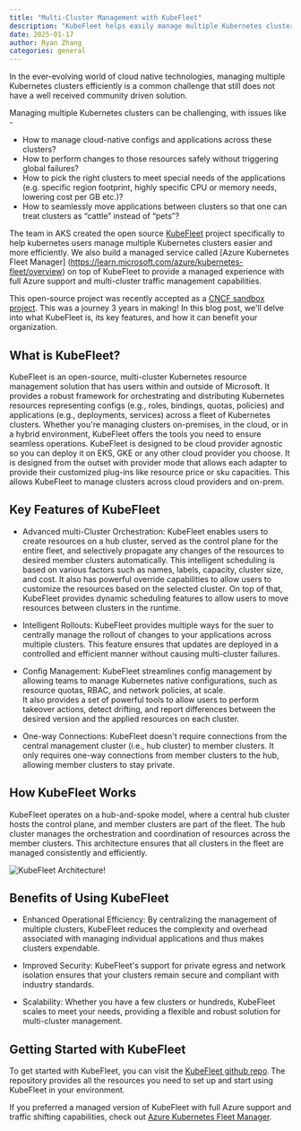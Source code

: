 ```yaml
---
title: "Multi-Cluster Management with KubeFleet"
description: "KubeFleet helps easily manage multiple Kubernetes clusters. This Microsoft-led, open source project was recently accepted as a CNCF sandbox project."
date: 2025-01-17
author: Ryan Zhang
categories: general
---
```



In the ever-evolving world of cloud native technologies, managing multiple Kubernetes clusters efficiently is a common challenge that still does not have a well received community driven solution.

Managing multiple Kubernetes clusters can be challenging, with issues like -  

* How to manage cloud-native configs and applications across these clusters? 
* How to perform changes to those resources safely without triggering global failures? 
* How to pick the right clusters to meet special needs of the applications (e.g. specific region footprint, highly specific CPU or memory needs, lowering cost per GB etc.)? 
* How to seamlessly move applications between clusters so that one can treat clusters as “cattle” instead of “pets”? 

The team in AKS created the open source [KubeFleet](https://github.com/Azure/fleet) project specifically to help kubernetes users manage multiple Kubernetes clusters easier and more efficiently. We also build a managed service called 
[Azure Kubernetes Fleet Manager] (https://learn.microsoft.com/azure/kubernetes-fleet/overview) on top of KubeFleet to provide a managed experience with full Azure support and multi-cluster traffic management capabilities.

This open-source project was recently accepted as a [CNCF sandbox project](https://aka.ms/aks/kubefleet/cncfsandboxissue). This was a journey 3 years in making! In this blog post, we'll delve into what KubeFleet is, its key features, and how it can benefit your organization.  

## What is KubeFleet? 

KubeFleet is an open-source, multi-cluster Kubernetes resource management solution that has users within and outside of Microsoft. It provides a robust framework for orchestrating and distributing Kubernetes resources representing configs (e.g., roles, bindings, quotas, policies)
and applications (e.g., deployments, services) across a fleet of Kubernetes clusters. Whether you're managing clusters on-premises, in the cloud, or in a hybrid environment, KubeFleet offers the tools you need to ensure seamless operations. 
KubeFleet is designed to be cloud provider agnostic so you can deploy it on EKS, GKE or any other cloud provider you choose. It is designed from the outset with provider mode that allows each adapter to provide their customized plug-ins like resource price or sku capacities.
This allows KubeFleet to manage clusters across cloud providers and on-prem.

## Key Features of KubeFleet 

 * Advanced multi-Cluster Orchestration: KubeFleet enables users to create resources on a hub cluster, served as the control plane for the entire fleet, and selectively propagate any changes of the resources to desired member clusters automatically. 
    This intelligent scheduling is based on various factors such as names, labels, capacity, cluster size, and cost. It also has powerful override capabilities to allow users to customize the resources based on the selected cluster. 
    On top of that, KubeFleet provides dynamic scheduling features to allow users to move resources between clusters in the runtime.

 * Intelligent Rollouts: KubeFleet provides multiple ways for the suer to centrally manage the rollout of changes to your applications across multiple clusters. This feature ensures that updates are deployed in a controlled and efficient manner without causing multi-cluster failures. 

 * Config Management: KubeFleet streamlines config management by allowing teams to manage Kubernetes native configurations, such as resource quotas, RBAC, and network policies, at scale.  
   It also provides a set of powerful tools to allow users to perform takeover actions, detect drifting, and report differences between the desired version and the applied resources on each cluster. 

 * One-way Connections: KubeFleet doesn't require connections from the central management cluster (i.e., hub cluster) to member clusters. It only requires one-way connections from member clusters to the hub, allowing member clusters to stay private. 



## How KubeFleet Works 

KubeFleet operates on a hub-and-spoke model, where a central hub cluster hosts the control plane, and member clusters are part of the fleet. The hub cluster manages the orchestration and coordination of resources across the member clusters. This architecture ensures that all clusters in the fleet are managed consistently and efficiently. 

![KubeFleet Architecture!](https://aka.ms/aks/kubefleet/architectureimage)


## Benefits of Using KubeFleet 

 * Enhanced Operational Efficiency: By centralizing the management of multiple clusters, KubeFleet reduces the complexity and overhead associated with managing individual applications and thus makes clusters expendable. 

 * Improved Security: KubeFleet's support for private egress and network isolation ensures that your clusters remain secure and compliant with industry standards. 

 * Scalability: Whether you have a few clusters or hundreds, KubeFleet scales to meet your needs, providing a flexible and robust solution for multi-cluster management. 
 

## Getting Started with KubeFleet 

To get started with KubeFleet, you can visit the [KubeFleet github repo](https://github.com/Azure/fleet). The repository provides all the resources you need to set up and start using KubeFleet in your environment. 

If you preferred a managed version of KubeFleet with full Azure support and traffic shifting capabilities, check out [Azure Kubernetes Fleet Manager](https://learn.microsoft.com/azure/kubernetes-fleet/overview).